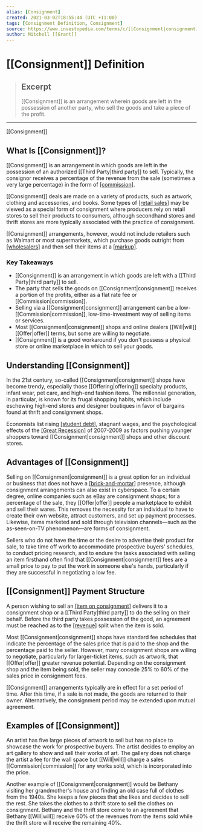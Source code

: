 ```yaml
---
alias: [Consignment]
created: 2021-03-02T18:55:44 (UTC +11:00)
tags: [Consignment Definition, Consignment]
source: https://www.investopedia.com/terms/c/[[Consignment|consignment]].asp
author: Mitchell [[Grant]]
---
```


# [[Consignment]] Definition

> ## Excerpt
> [[Consignment]] is an arrangement wherein goods are left in the possession of another party, who sell the goods and take a piece of the profit.

---

[[Consignment]]
## What Is [[Consignment]]?

[[Consignment]] is an arrangement in which goods are left in the possession of an authorized [[Third Party|third party]] to sell. Typically, the consignor receives a percentage of the revenue from the sale (sometimes a very large percentage) in the form of [[commission]](https://www.investopedia.com/terms/c/[[Commission|commission]].asp).

[[Consignment]] deals are made on a variety of products, such as artwork, clothing and accessories, and books. Some types of [[retail sales]](https://www.investopedia.com/terms/r/retail-sales.asp) may be viewed as a special form of consignment where producers rely on retail stores to sell their products to consumers, although secondhand stores and thrift stores are more typically associated with the practice of consignment.

[[Consignment]] arrangements, however, would not include retailers such as Walmart or most supermarkets, which purchase goods outright from [[wholesalers]](https://www.investopedia.com/terms/w/[[Wholesaling|wholesaling]].asp) and then sell their items at a [[markup]](https://www.investopedia.com/terms/m/markup.asp).

### Key Takeaways

-   [[Consignment]] is an arrangement in which goods are left with a [[Third Party|third party]] to sell.
-   The party that sells the goods on [[Consignment|consignment]] receives a portion of the profits, either as a flat rate fee or [[Commission|commission]].
-   Selling via a [[Consignment|consignment]] arrangement can be a low-[[Commission|commission]], low-time-investment way of selling items or services.
-   Most [[Consignment|consignment]] shops and online dealers [[Will|will]] [[Offer|offer]] terms, but some are willing to negotiate.
-   [[Consignment]] is a good workaround if you don't possess a physical store or online marketplace in which to sell your goods.

## Understanding [[Consignment]]

In the 21st century, so-called [[Consignment|consignment]] shops have become trendy, especially those [[Offering|offering]] specialty products, infant wear, pet care, and high-end fashion items. The millennial generation, in particular, is known for its frugal shopping habits, which include eschewing high-end stores and designer boutiques in favor of bargains found at thrift and consignment shops.

Economists list rising [[student debt]](https://www.investopedia.com/terms/s/student-[[Debt|debt]].asp), stagnant wages, and the psychological effects of the [[Great Recession]](https://www.investopedia.com/terms/g/great-recession.asp) of 2007-2009 as factors pushing younger shoppers toward [[Consignment|consignment]] shops and other discount stores.

## Advantages of [[Consignment]]

Selling on [[Consignment|consignment]] is a great option for an individual or business that does not have a [[brick-and-mortar]](https://www.investopedia.com/terms/b/brickandmortar.asp) presence, although consignment arrangements can also exist in cyberspace. To a certain degree, online companies such as eBay are consignment shops; for a percentage of the sale, they [[Offer|offer]] people a marketplace to exhibit and sell their wares. This removes the necessity for an individual to have to create their own website, attract customers, and set up payment processes. Likewise, items marketed and sold through television channels—such as the as-seen-on-TV phenomenon—are forms of consignment.

Sellers who do not have the time or the desire to advertise their product for sale, to take time off work to accommodate prospective buyers' schedules, to conduct pricing research, and to endure the tasks associated with selling an item firsthand often find that [[Consignment|consignment]] fees are a small price to pay to put the work in someone else's hands, particularly if they are successful in negotiating a low fee.

## [[Consignment]] Payment Structure

A person wishing to sell an [[item on consignment]](https://www.investopedia.com/articles/investing/110515/how-make-money-selling-kids-items-[[Consignment|consignment]]-sales.asp) delivers it to a consignment shop or a [[Third Party|third party]] to do the selling on their behalf. Before the third party takes possession of the good, an agreement must be reached as to the [[revenue]](https://www.investopedia.com/terms/r/revenue.asp) split when the item is sold.

Most [[Consignment|consignment]] shops have standard fee schedules that indicate the percentage of the sales price that is paid to the shop and the percentage paid to the seller. However, many consignment shops are willing to negotiate, particularly for larger-ticket items, such as artwork, that [[Offer|offer]] greater revenue potential. Depending on the consignment shop and the item being sold, the seller may concede 25% to 60% of the sales price in consignment fees.

[[Consignment]] arrangements typically are in effect for a set period of time. After this time, if a sale is not made, the goods are returned to their owner. Alternatively, the consignment period may be extended upon mutual agreement.

## Examples of [[Consignment]]

An artist has five large pieces of artwork to sell but has no place to showcase the work for prospective buyers. The artist decides to employ an art gallery to show and sell their works of art. The gallery does not charge the artist a fee for the wall space but [[Will|will]] charge a sales [[Commission|commission]] for any works sold, which is incorporated into the price.

Another example of [[Consignment|consignment]] would be Bethany visiting her grandmother's house and finding an old case full of clothes from the 1940s. She keeps a few pieces that she likes and decides to sell the rest. She takes the clothes to a thrift store to sell the clothes on consignment. Bethany and the thrift store come to an agreement that Bethany [[Will|will]] receive 60% of the revenues from the items sold while the thrift store will receive the remaining 40%.
